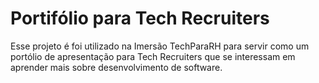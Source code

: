 # Portifólio para Tech Recruiters

Esse projeto é foi utilizado na Imersão TechParaRH para servir como
um portólio de apresentação para Tech Recruiters que se interessam em 
aprender mais sobre desenvolvimento de software.